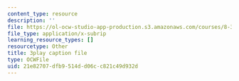 ```yaml
---
content_type: resource
description: ''
file: https://ol-ocw-studio-app-production.s3.amazonaws.com/courses/8-333-statistical-mechanics-i-statistical-mechanics-of-particles-fall-2013/21e82707dfb9514dd06cc821c49d932d_Y59FgktB4uQ.srt
file_type: application/x-subrip
learning_resource_types: []
resourcetype: Other
title: 3play caption file
type: OCWFile
uid: 21e82707-dfb9-514d-d06c-c821c49d932d
---
```

